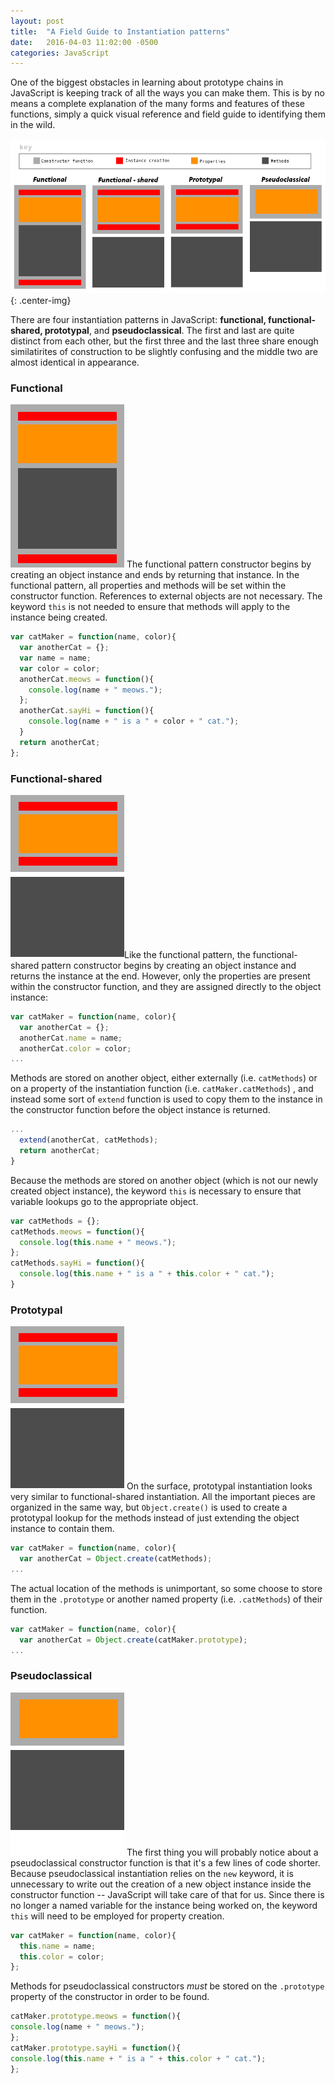 ```yaml
---
layout: post
title:  "A Field Guide to Instantiation patterns"
date:   2016-04-03 11:02:00 -0500
categories: JavaScript
---
```


One of the biggest obstacles in learning about prototype chains in JavaScript is keeping track of all the ways you can make them.  This is by no means a complete explanation of the many forms and features of these functions, simply a quick visual reference and field guide to identifying them in the wild.

![A graphical representation of some instantiation patterns](https://raw.githubusercontent.com/fswiecki/fswiecki.github.io/master/_images/instantiation-patterns.png){: .center-img}

There are four instantiation patterns in JavaScript: __functional, functional-shared, prototypal__, and __pseudoclassical__.  The first and last are quite distinct from each other, but the first three and the last three share enough similatirites of construction to be slightly confusing and the middle two are almost identical in appearance.  

### Functional
![A graphical representation of functional instantiation](https://raw.githubusercontent.com/fswiecki/fswiecki.github.io/master/_images/functional.png) The functional pattern constructor begins by creating an object instance and ends by returning that instance.  In the functional pattern, all properties and methods will be set within the constructor function. References to external objects are not necessary.  The keyword `this` is not needed to ensure that methods will apply to the instance being created.
```javascript
var catMaker = function(name, color){
  var anotherCat = {};
  var name = name;
  var color = color;
  anotherCat.meows = function(){
    console.log(name + " meows.");
  };
  anotherCat.sayHi = function(){
    console.log(name + " is a " + color + " cat.");
  }
  return anotherCat;
};
```

### Functional-shared
![A graphical representation of functional-shared instantiation](https://raw.githubusercontent.com/fswiecki/fswiecki.github.io/master/_images/functional-shared-prototypal.png)Like the functional pattern, the functional-shared pattern constructor begins by creating an object instance and returns the instance at the end. However, only the properties are present within the constructor function, and they are assigned directly to the object instance:
```javascript
var catMaker = function(name, color){
  var anotherCat = {};
  anotherCat.name = name;
  anotherCat.color = color;
...
  ```
  Methods are stored on another object, either externally (i.e. `catMethods`) or on a property of the instantiation function (i.e. `catMaker.catMethods`) , and instead some sort of `extend` function is used to copy them to the instance in the constructor function before the object instance is returned.
  ```javascript
  ...
    extend(anotherCat, catMethods);
    return anotherCat;
}
```
Because the methods are stored on another object (which is not our newly created object instance), the keyword `this` is necessary to ensure that variable lookups go to the appropriate object.
```javascript
var catMethods = {};
catMethods.meows = function(){
  console.log(this.name + " meows.");
};
catMethods.sayHi = function(){
  console.log(this.name + " is a " + this.color + " cat.");
}
```
  
### Prototypal
![A graphical representation of prototypal instantiation](https://raw.githubusercontent.com/fswiecki/fswiecki.github.io/master/_images/functional-shared-prototypal.png) On the surface, prototypal instantiation looks very similar to functional-shared instantiation. All the important pieces are organized in the same way, but `Object.create()` is used to create a prototypal lookup for the methods instead of just extending the object instance to contain them.
```javascript
var catMaker = function(name, color){
  var anotherCat = Object.create(catMethods);
...
```
The actual location of the methods is unimportant, so some choose to store them in the `.prototype` or another named property (i.e. `.catMethods`) of their function.
```javascript
var catMaker = function(name, color){
  var anotherCat = Object.create(catMaker.prototype);
...
```

### Pseudoclassical
![A graphical representation of pseudoclassical instantiation](https://raw.githubusercontent.com/fswiecki/fswiecki.github.io/master/_images/pseudoclassical.png) The first thing you will probably notice about a pseudoclassical constructor function is that it's a few lines of code shorter.  Because pseudoclassical instantiation relies on the `new` keyword, it is unnecessary to write out the creation of a new object instance inside the constructor function -- JavaScript will take care of that for us.  Since there is no longer a named variable for the instance being worked on, the keyword `this` will need to be employed for property creation.
```javascript
var catMaker = function(name, color){
  this.name = name;
  this.color = color;
};
  ```
  Methods for pseudoclassical constructors *must* be stored on the `.prototype` property of the constructor in order to be found.
  ```javascript
catMaker.prototype.meows = function(){
  console.log(name + " meows.");
};
catMaker.prototype.sayHi = function(){
  console.log(this.name + " is a " + this.color + " cat.");
};
```